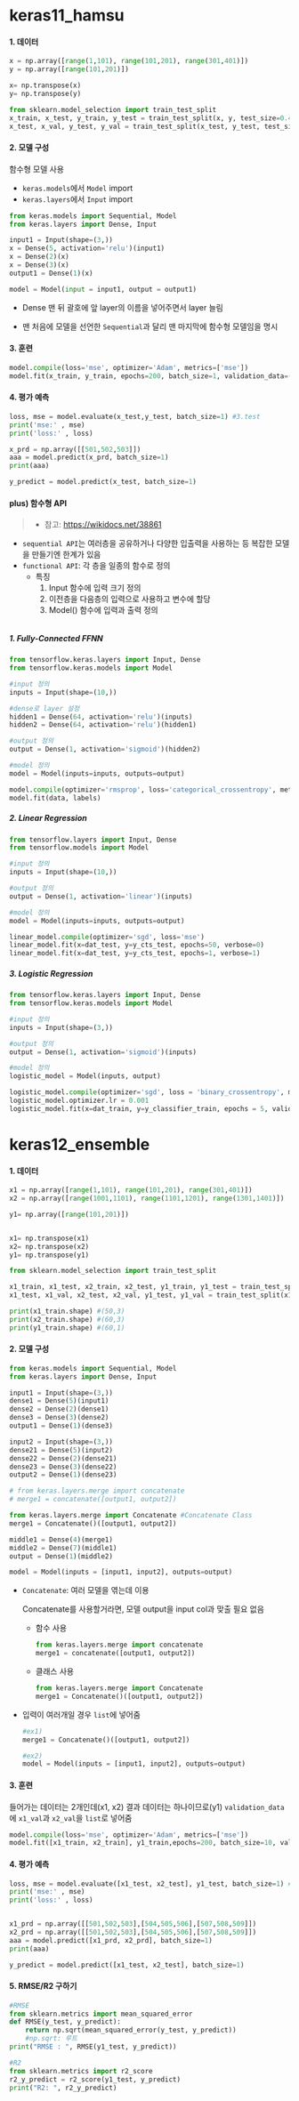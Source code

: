 # keras11_hamsu

#### 1. 데이터

```python
x = np.array([range(1,101), range(101,201), range(301,401)])
y = np.array([range(101,201)])

x= np.transpose(x)
y= np.transpose(y)

from sklearn.model_selection import train_test_split
x_train, x_test, y_train, y_test = train_test_split(x, y, test_size=0.4,shuffle=False) 
x_test, x_val, y_test, y_val = train_test_split(x_test, y_test, test_size=0.5, shuffle=False)
```



#### 2. 모델 구성

함수형 모델 사용

- `keras.models`에서 `Model` import
- `keras.layers`에서 `Input` import

```python
from keras.models import Sequential, Model
from keras.layers import Dense, Input

input1 = Input(shape=(3,))
x = Dense(5, activation='relu')(input1)
x = Dense(2)(x)
x = Dense(3)(x)
output1 = Dense(1)(x)

model = Model(input = input1, output = output1)
```

- Dense 맨 뒤 괄호에 앞 layer의 이름을 넣어주면서 layer 늘림

- 맨 처음에 모델을 선언한 `Sequential`과 달리 맨 마지막에 함수형 모델임을 명시

  

#### 3. 훈련

```python
model.compile(loss='mse', optimizer='Adam', metrics=['mse'])
model.fit(x_train, y_train, epochs=200, batch_size=1, validation_data=(x_val, y_val))
```



#### 4. 평가 예측

```python
loss, mse = model.evaluate(x_test,y_test, batch_size=1) #3.test
print('mse:' , mse)
print('loss:' , loss)

x_prd = np.array([[501,502,503]])
aaa = model.predict(x_prd, batch_size=1)
print(aaa)

y_predict = model.predict(x_test, batch_size=1)
```



#### plus) 함수형 API

> - 참고: https://wikidocs.net/38861

- `sequential API`는 여러층을 공유하거나 다양한 입출력을 사용하는 등 복잡한 모델을 만들기엔 한계가 있음
- `functional API`: 각 층을 일종의 함수로 정의
  - 특징
    1. Input 함수에 입력 크기 정의
    2. 이전층을 다음층의 입력으로 사용하고 변수에 할당
    3. Model() 함수에 입력과 출력 정의

######  

##### 1. Fully-Connected FFNN 

```python
from tensorflow.keras.layers import Input, Dense
from tensorflow.keras.models import Model

#input 정의
inputs = Input(shape=(10,))

#dense로 layer 설정
hidden1 = Dense(64, activation='relu')(inputs)
hidden2 = Dense(64, activation='relu')(hidden1)

#output 정의
output = Dense(1, activation='sigmoid')(hidden2)

#model 정의
model = Model(inputs=inputs, outputs=output)

model.compile(optimizer='rmsprop', loss='categorical_crossentropy', metrics=['accuracy'])
model.fit(data, labels)
```



##### 2. Linear Regression

```python
from tensorflow.layers import Input, Dense
from tensorflow.models import Model

#input 정의
inputs = Input(shape=(10,))

#output 정의
output = Dense(1, activation='linear')(inputs)

#model 정의
model = Model(inputs=inputs, outputs=output)

linear_model.compile(optimizer='sgd', loss='mse')
linear_model.fit(x=dat_test, y=y_cts_test, epochs=50, verbose=0)
linear_model.fit(x=dat_test, y=y_cts_test, epochs=1, verbose=1)
```



##### 3. Logistic Regression

```python
from tensorflow.keras.layers import Input, Dense
from tensorflow.keras.models import Model

#input 정의
inputs = Input(shape=(3,))

#output 정의
output = Dense(1, activation='sigmoid')(inputs)

#model 정의
logistic_model = Model(inputs, output)

logistic_model.compile(optimizer='sgd', loss = 'binary_crossentropy', metrics=['accuracy'])
logistic_model.optimizer.lr = 0.001
logistic_model.fit(x=dat_train, y=y_classifier_train, epochs = 5, validation_data = (dat_test, y_classifier_test))
```



# keras12_ensemble

#### 1. 데이터

```python
x1 = np.array([range(1,101), range(101,201), range(301,401)])
x2 = np.array([range(1001,1101), range(1101,1201), range(1301,1401)])

y1= np.array([range(101,201)])


x1= np.transpose(x1)
x2= np.transpose(x2)
y1= np.transpose(y1)

from sklearn.model_selection import train_test_split

x1_train, x1_test, x2_train, x2_test, y1_train, y1_test = train_test_split(x1, x2, y1, test_size=0.4, shuffle=False)
x1_test, x1_val, x2_test, x2_val, y1_test, y1_val = train_test_split(x1_test, x2_test, y1_test, test_size=0.5, shuffle=False)

print(x1_train.shape) #(50,3)
print(x2_train.shape) #(60,3)
print(y1_train.shape) #(60,1)
```



#### 2. 모델 구성

```python
from keras.models import Sequential, Model
from keras.layers import Dense, Input

input1 = Input(shape=(3,))
dense1 = Dense(5)(input1)
dense2 = Dense(2)(dense1)
dense3 = Dense(3)(dense2)
output1 = Dense(1)(dense3) 

input2 = Input(shape=(3,))
dense21 = Dense(5)(input2)
dense22 = Dense(2)(dense21)
dense23 = Dense(3)(dense22)
output2 = Dense(1)(dense23)

# from keras.layers.merge import concatenate
# merge1 = concatenate([output1, output2]) 

from keras.layers.merge import Concatenate #Concatenate Class
merge1 = Concatenate()([output1, output2])

middle1 = Dense(4)(merge1)
middle2 = Dense(7)(middle1)
output = Dense(1)(middle2)

model = Model(inputs = [input1, input2], outputs=output)
```

- `Concatenate`: 여러 모델을 엮는데 이용

  Concatenate를 사용할거라면, 모델 output을 input col과 맞출 필요 없음

  - 함수 사용

    ```python
    from keras.layers.merge import concatenate
    merge1 = concatenate([output1, output2])
    ```

  - 클래스 사용

    ```python
    from keras.layers.merge import Concatenate
    merge1 = Concatenate()([output1, output2])
    ```

- 입력이 여러개일 경우 `list`에 넣어줌

  ```python
  #ex1)
  merge1 = Concatenate()([output1, output2])
  
  #ex2)
  model = Model(inputs = [input1, input2], outputs=output)
  ```

  

#### 3. 훈련

들어가는 데이터는 2개인데(x1, x2) 결과 데이터는 하나이므로(y1) `validation_data`에 `x1_val`과 `x2_val`을 `list`로 넣어줌

```python
model.compile(loss='mse', optimizer='Adam', metrics=['mse'])
model.fit([x1_train, x2_train], y1_train,epochs=200, batch_size=10, validation_data=([x1_val, x2_val], y1_val)) 
```



#### 4. 평가 예측

```python
loss, mse = model.evaluate([x1_test, x2_test], y1_test, batch_size=1) #3.test
print('mse:' , mse)
print('loss:' , loss)


x1_prd = np.array([[501,502,503],[504,505,506],[507,508,509]])
x2_prd = np.array([[501,502,503],[504,505,506],[507,508,509]])
aaa = model.predict([x1_prd, x2_prd], batch_size=1)
print(aaa)

y_predict = model.predict([x1_test, x2_test], batch_size=1)
```



#### 5. RMSE/R2 구하기

```python
#RMSE
from sklearn.metrics import mean_squared_error
def RMSE(y_test, y_predict):
    return np.sqrt(mean_squared_error(y_test, y_predict))
    #np.sqrt: 루트
print("RMSE : ", RMSE(y1_test, y_predict))

#R2
from sklearn.metrics import r2_score
r2_y_predict = r2_score(y1_test, y_predict)
print("R2: ", r2_y_predict)
```

